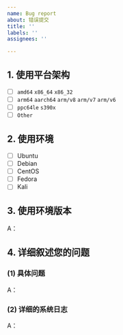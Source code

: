 ```yaml
---
name: Bug report
about: 错误提交
title: ''
labels: ''
assignees: ''

---
```


<!-- 这是隐藏的信息

在提交前请阅读下面的内容：
⚠️如果在使用过程中遇到问题需要帮助，请严格按照模板提交反馈！
⚠️如果是意见与建议类问题则不需要使用此模板。

⚠️请_完整_填写以下模板描述问题，否则反馈将会被系统关闭。
⚠️请_完整_填写以下模板描述问题，否则反馈将会被系统关闭。
⚠️请_完整_填写以下模板描述问题，否则反馈将会被系统关闭。
（重要的事情说三遍😉）

点击编辑器上方的 preview 图标可预览效果

-->

<!-- 👆这样括起来的信息将被隐藏，填写时注意不要写在里面。 -->

## 1. 使用平台架构
<!-- 将中括号内的 "空格" 替换为 "x" ，即为选中，例：" - [x] 否 " -->
- [ ] `amd64` `x86_64` `x86_32`
- [ ] `arm64` `aarch64` `arm/v8` `arm/v7` `arm/v6`
- [ ] `ppc64le` `s390x`
- [ ] `Other`

## 2. 使用环境
<!-- 将中括号内的 "空格" 替换为 "x" ，即为选中，例：" - [x] 是 " -->
- [ ] Ubuntu
- [ ] Debian
- [ ] CentOS
- [ ] Fedora
- [ ] Kali

## 3. 使用环境版本
<!-- 具体版本号 查看命令：uname -a-->
A：

## 4. 详细叙述您的问题
### (1) 具体问题
A：


### (2) 详细的系统日志
<!-- 请在此处粘贴详细完整的日志，从执行脚本开始到结束。 -->
A：
